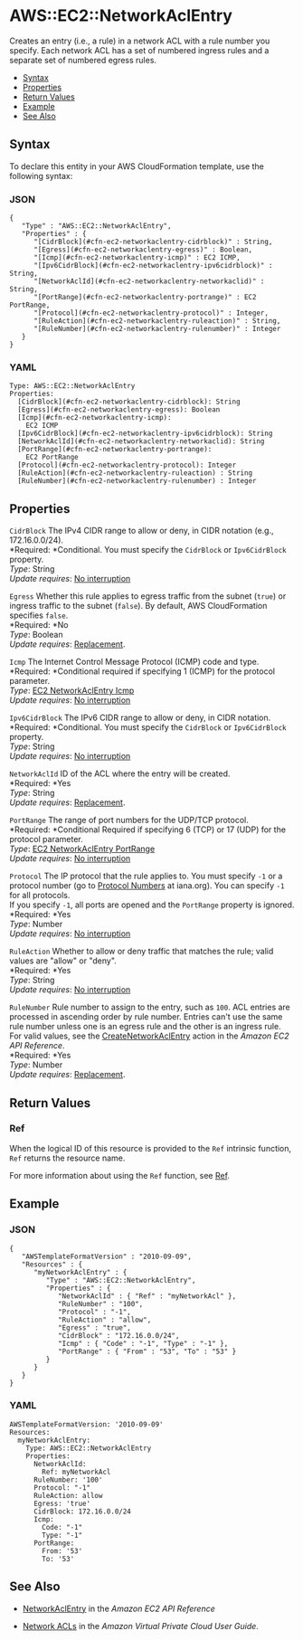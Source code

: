 # AWS::EC2::NetworkAclEntry<a name="aws-resource-ec2-network-acl-entry"></a>

Creates an entry \(i\.e\., a rule\) in a network ACL with a rule number you specify\. Each network ACL has a set of numbered ingress rules and a separate set of numbered egress rules\.


+ [Syntax](#aws-resource-ec2-networkaclentry-syntax)
+ [Properties](#w3ab2c21c10d392b9)
+ [Return Values](#w3ab2c21c10d392c11)
+ [Example](#w3ab2c21c10d392c13)
+ [See Also](#w3ab2c21c10d392c15)

## Syntax<a name="aws-resource-ec2-networkaclentry-syntax"></a>

To declare this entity in your AWS CloudFormation template, use the following syntax:

### JSON<a name="aws-resource-ec2-networkaclentry-syntax.json"></a>

```
{
   "Type" : "AWS::EC2::NetworkAclEntry",
   "Properties" : {
      "[CidrBlock](#cfn-ec2-networkaclentry-cidrblock)" : String,
      "[Egress](#cfn-ec2-networkaclentry-egress)" : Boolean,
      "[Icmp](#cfn-ec2-networkaclentry-icmp)" : EC2 ICMP,
      "[Ipv6CidrBlock](#cfn-ec2-networkaclentry-ipv6cidrblock)" : String, 
      "[NetworkAclId](#cfn-ec2-networkaclentry-networkaclid)" : String,
      "[PortRange](#cfn-ec2-networkaclentry-portrange)" : EC2 PortRange,
      "[Protocol](#cfn-ec2-networkaclentry-protocol)" : Integer,
      "[RuleAction](#cfn-ec2-networkaclentry-ruleaction)" : String,
      "[RuleNumber](#cfn-ec2-networkaclentry-rulenumber)" : Integer
   }
}
```

### YAML<a name="aws-resource-ec2-networkaclentry-syntax.yaml"></a>

```
Type: AWS::EC2::NetworkAclEntry
Properties: 
  [CidrBlock](#cfn-ec2-networkaclentry-cidrblock): String
  [Egress](#cfn-ec2-networkaclentry-egress): Boolean
  [Icmp](#cfn-ec2-networkaclentry-icmp):
    EC2 ICMP
  [Ipv6CidrBlock](#cfn-ec2-networkaclentry-ipv6cidrblock): String 
  [NetworkAclId](#cfn-ec2-networkaclentry-networkaclid): String
  [PortRange](#cfn-ec2-networkaclentry-portrange):
    EC2 PortRange
  [Protocol](#cfn-ec2-networkaclentry-protocol): Integer
  [RuleAction](#cfn-ec2-networkaclentry-ruleaction) : String
  [RuleNumber](#cfn-ec2-networkaclentry-rulenumber) : Integer
```

## Properties<a name="w3ab2c21c10d392b9"></a>

`CidrBlock`  <a name="cfn-ec2-networkaclentry-cidrblock"></a>
The IPv4 CIDR range to allow or deny, in CIDR notation \(e\.g\., 172\.16\.0\.0/24\)\.  
*Required: *Conditional\. You must specify the `CidrBlock` or `Ipv6CidrBlock` property\.  
*Type*: String  
*Update requires*: [No interruption](using-cfn-updating-stacks-update-behaviors.md#update-no-interrupt)

`Egress`  <a name="cfn-ec2-networkaclentry-egress"></a>
Whether this rule applies to egress traffic from the subnet \(`true`\) or ingress traffic to the subnet \(`false`\)\. By default, AWS CloudFormation specifies `false`\.  
*Required: *No  
*Type*: Boolean  
*Update requires*: [Replacement](using-cfn-updating-stacks-update-behaviors.md#update-replacement)\.

`Icmp`  <a name="cfn-ec2-networkaclentry-icmp"></a>
The Internet Control Message Protocol \(ICMP\) code and type\.  
*Required: *Conditional required if specifying 1 \(ICMP\) for the protocol parameter\.  
*Type*: [EC2 NetworkAclEntry Icmp](aws-properties-ec2-networkaclentry-icmp.md)  
*Update requires*: [No interruption](using-cfn-updating-stacks-update-behaviors.md#update-no-interrupt)

`Ipv6CidrBlock`  <a name="cfn-ec2-networkaclentry-ipv6cidrblock"></a>
The IPv6 CIDR range to allow or deny, in CIDR notation\.  
*Required: *Conditional\. You must specify the `CidrBlock` or `Ipv6CidrBlock` property\.  
*Type*: String  
*Update requires*: [No interruption](using-cfn-updating-stacks-update-behaviors.md#update-no-interrupt)

`NetworkAclId`  <a name="cfn-ec2-networkaclentry-networkaclid"></a>
ID of the ACL where the entry will be created\.  
*Required: *Yes  
*Type*: String  
*Update requires*: [Replacement](using-cfn-updating-stacks-update-behaviors.md#update-replacement)\.

`PortRange`  <a name="cfn-ec2-networkaclentry-portrange"></a>
The range of port numbers for the UDP/TCP protocol\.  
*Required: *Conditional Required if specifying 6 \(TCP\) or 17 \(UDP\) for the protocol parameter\.  
*Type*: [EC2 NetworkAclEntry PortRange](aws-properties-ec2-networkaclentry-portrange.md)  
*Update requires*: [No interruption](using-cfn-updating-stacks-update-behaviors.md#update-no-interrupt)

`Protocol`  <a name="cfn-ec2-networkaclentry-protocol"></a>
The IP protocol that the rule applies to\. You must specify `-1` or a protocol number \(go to [Protocol Numbers](http://www.iana.org/assignments/protocol-numbers/protocol-numbers.xhtml) at iana\.org\)\. You can specify `-1` for all protocols\.  
If you specify `-1`, all ports are opened and the `PortRange` property is ignored\.
*Required: *Yes  
*Type*: Number  
*Update requires*: [No interruption](using-cfn-updating-stacks-update-behaviors.md#update-no-interrupt)

`RuleAction`  <a name="cfn-ec2-networkaclentry-ruleaction"></a>
Whether to allow or deny traffic that matches the rule; valid values are "allow" or "deny"\.  
*Required: *Yes  
*Type*: String  
*Update requires*: [No interruption](using-cfn-updating-stacks-update-behaviors.md#update-no-interrupt)

`RuleNumber`  <a name="cfn-ec2-networkaclentry-rulenumber"></a>
Rule number to assign to the entry, such as `100`\. ACL entries are processed in ascending order by rule number\. Entries can't use the same rule number unless one is an egress rule and the other is an ingress rule\. For valid values, see the [CreateNetworkAclEntry](http://docs.aws.amazon.com/AWSEC2/latest/APIReference/API_CreateNetworkAclEntry.html) action in the *Amazon EC2 API Reference*\.  
*Required: *Yes  
*Type*: Number  
*Update requires*: [Replacement](using-cfn-updating-stacks-update-behaviors.md#update-replacement)\.

## Return Values<a name="w3ab2c21c10d392c11"></a>

### Ref<a name="w3ab2c21c10d392c11b2"></a>

When the logical ID of this resource is provided to the `Ref` intrinsic function, `Ref` returns the resource name\.

For more information about using the `Ref` function, see [Ref](intrinsic-function-reference-ref.md)\.

## Example<a name="w3ab2c21c10d392c13"></a>

### JSON<a name="aws-resource-ec2-networkaclentry-example-1.json"></a>

```
{
   "AWSTemplateFormatVersion" : "2010-09-09",
   "Resources" : {
      "myNetworkAclEntry" : {
         "Type" : "AWS::EC2::NetworkAclEntry",
         "Properties" : {
            "NetworkAclId" : { "Ref" : "myNetworkAcl" },
            "RuleNumber" : "100",
            "Protocol" : "-1",
            "RuleAction" : "allow",
            "Egress" : "true",
            "CidrBlock" : "172.16.0.0/24",
            "Icmp" : { "Code" : "-1", "Type" : "-1" },
            "PortRange" : { "From" : "53", "To" : "53" }
         }
      }
   }
}
```

### YAML<a name="aws-resource-ec2-networkaclentry-example-1.yaml"></a>

```
AWSTemplateFormatVersion: '2010-09-09'
Resources:
  myNetworkAclEntry:
    Type: AWS::EC2::NetworkAclEntry
    Properties:
      NetworkAclId:
        Ref: myNetworkAcl
      RuleNumber: '100'
      Protocol: "-1"
      RuleAction: allow
      Egress: 'true'
      CidrBlock: 172.16.0.0/24
      Icmp:
        Code: "-1"
        Type: "-1"
      PortRange:
        From: '53'
        To: '53'
```

## See Also<a name="w3ab2c21c10d392c15"></a>

+ [NetworkAclEntry](http://docs.aws.amazon.com/AWSEC2/latest/APIReference/ApiReference-query-CreateNetworkAclEntry.html) in the *Amazon EC2 API Reference*

+ [Network ACLs](http://docs.aws.amazon.com/AmazonVPC/latest/UserGuide/VPC_ACLs.html) in the *Amazon Virtual Private Cloud User Guide*\.